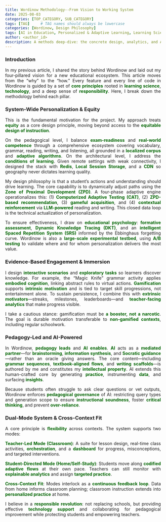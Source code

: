 ```yaml
---
title: Wordinow Methodology--From Vision to Working System
date: 2025-08-03
categories: [TOP_CATEGORY, SUB_CATEGORY]
tags: [TAG]     # TAG names should always be lowercase
categories: [Wordinow, Design Philosophy]
tags: [AI in Education, Personalized & Adaptive Learning, Learning Sciences, Educational Equity, Generative AI, Gamification, Localized Corpus Construction, Pedagogical Governance of AI]
author: <author_id>
description: A methods deep-dive: the concrete design, analytics, and AI choices that operationalize Wordinow’s four pillars into a working, scalable learning system.
---
```

<div markdown="1" style="text-align: justify;">
  
<h3>Introduction</h3>
<p>In my previous article, I shared the story behind Wordinow and laid out my four-pillared vision for a new educational ecosystem. This article moves from the “why” to the “how.” Every feature and every line of code in Wordinow is guided by a set of <strong style="color:#006400;">core principles</strong> rooted in <strong style="color:#006400;">learning science</strong>, <strong style="color:#006400;">technology</strong>, and a deep sense of <strong style="color:#006400;">responsibility</strong>. Here, I break down the methodology behind each pillar.</p>

<h3>System-Wide Personalization & Equity</h3>
<p>This is the fundamental motivation for the project. My approach treats <strong style="color:#006400;">equity</strong> as a core design principle, moving beyond access to the <strong style="color:#006400;">equitable design of instruction</strong>.</p>

<p>On the pedagogical level, I balance <strong style="color:#006400;">exam-readiness</strong> and <strong style="color:#006400;">real-world competence</strong> through a comprehensive ecosystem covering vocabulary, grammar, reading, writing, and listening, all grounded in a <strong style="color:#006400;">localized corpus</strong> and <strong style="color:#006400;">adaptive algorithms</strong>. On the architectural level, I address the <strong style="color:#006400;">conditions of learning</strong>. Given remote settings with weak connectivity, I designed the stack with <strong style="color:#006400;">Redis</strong>, <strong style="color:#006400;">Local Session Storage</strong>, and a <strong style="color:#006400;">CDN</strong> so geography never dictates learning quality.</p>

<p>My design philosophy is that a student’s actions and understanding should drive learning. The core capability is to dynamically adjust paths using the <strong style="color:#006400;">Zone of Proximal Development (ZPD)</strong>. A four-phase adaptive engine operationalizes this: (1) <strong style="color:#006400;">Computerized Adaptive Testing (CAT)</strong>, (2) <strong style="color:#006400;">ZPD-based recommendation</strong>, (3) <strong style="color:#006400;">gameful acquisition</strong>, and (4) <strong style="color:#006400;">contextual reinforcement</strong> via <strong style="color:#006400;">LLM-powered</strong> reading and writing. This closed data loop is the technical actualization of personalization.</p>

<p>To ensure effectiveness, I draw on <strong style="color:#006400;">educational psychology</strong>: <strong style="color:#006400;">formative assessment</strong>, <strong style="color:#006400;">Dynamic Knowledge Tracing (DKT)</strong>, and an <strong style="color:#006400;">intelligent Spaced Repetition System (SRS)</strong> informed by the Ebbinghaus forgetting curve. Wordinow is also a <strong style="color:#006400;">large-scale experimental testbed</strong>, using <strong style="color:#006400;">A/B testing</strong> to validate where and for whom personalization delivers the most value.</p>

<h3>Evidence-Based Engagement & Immersion</h3>
<p>I design <strong style="color:#006400;">interactive scenarios</strong> and <strong style="color:#006400;">exploratory tasks</strong> so learners discover knowledge. For example, the “Magic Knife” grammar activity applies <strong style="color:#006400;">embodied cognition</strong>, linking abstract rules to virtual actions. <strong style="color:#006400;">Gamification</strong> supports <strong style="color:#006400;">intrinsic motivation</strong> and is tied to target skill progressions, not entertainment alone. To sustain persistence, I combine this with <strong style="color:#006400;">extrinsic motivators</strong>—streaks, milestones, leaderboards—and <strong style="color:#006400;">teacher-facing analytics</strong> that make progress visible.</p>

<p>I take a cautious stance: gamification must be <strong style="color:#006400;">a booster, not a narcotic</strong>. The goal is durable motivation transferable to <strong style="color:#006400;">non-gamified contexts</strong>, including regular schoolwork.</p>

<h3>Pedagogy-Led and AI-Powered</h3>
<p>In Wordinow, <strong style="color:#006400;">pedagogy leads</strong> and <strong style="color:#006400;">AI enables</strong>. <strong style="color:#006400;">AI</strong> acts as a <strong style="color:#006400;">mediated partner</strong>—for <strong style="color:#006400;">brainstorming</strong>, <strong style="color:#006400;">information synthesis</strong>, and <strong style="color:#006400;">Socratic guidance</strong>—rather than an oracle giving answers. The core content—including <strong style="color:#006400;">grammar sequences</strong>, <strong style="color:#006400;">textbook-aligned flows</strong>, and <strong style="color:#006400;">writing scaffolds</strong>—is authored by me and constitutes my <strong style="color:#006400;">intellectual property</strong>. AI extends this human-crafted core by generating <strong style="color:#006400;">practice</strong>, instrumenting <strong style="color:#006400;">data</strong>, and surfacing <strong style="color:#006400;">insights</strong>.</p>

<p>Because students often struggle to ask clear questions or vet outputs, Wordinow enforces <strong style="color:#006400;">pedagogical governance</strong> of AI: restricting query types and generation scope to ensure <strong style="color:#006400;">instructional soundness</strong>, foster <strong style="color:#006400;">critical thinking</strong>, and prevent <strong style="color:#006400;">over-reliance</strong>.</p>

<h3>Dual-Mode System & Cross-Context Fit</h3>
<p>A core principle is <strong style="color:#006400;">flexibility</strong> across contexts. The system supports two modes:</p>

<p><strong style="color:#006400;">Teacher-Led Mode (Classroom)</strong>: A suite for lesson design, real-time class activities, <strong style="color:#006400;">orchestration</strong>, and a <strong style="color:#006400;">dashboard</strong> for progress, misconceptions, and targeted interventions.</p>

<p><strong style="color:#006400;">Student-Directed Mode (Home/Self-Study)</strong>: Students move along <strong style="color:#006400;">codified adaptive flows</strong> at their own pace. Teachers can still monitor with <strong style="color:#006400;">explainable analytics</strong> and assign <strong style="color:#006400;">targeted practice</strong>.</p>

<p><strong style="color:#006400;">Cross-Context Fit</strong>: Modes interlock as a <strong style="color:#006400;">continuous feedback loop</strong>. Data from home informs classroom planning; classroom instruction extends into <strong style="color:#006400;">personalized practice</strong> at home.</p>

<p>I believe in a <strong style="color:#006400;">responsible revolution</strong>: not replacing schools, but providing effective <strong style="color:#006400;">technology support</strong> and collaborating for pedagogical improvement while protecting students and empowering teachers.</p>


</div>

